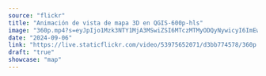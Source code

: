 ```yaml
---
source: "flickr"
title: "Animación de vista de mapa 3D en QGIS-600p-hls"
image: "360p.mp4?s=eyJpIjo1Mzk3NTY1MjA3MSwiZSI6MTczMTMyODQyNywicyI6ImEwNjNjN2ExN2EwMWZiYThmOWM5ZmQ4ZjZmNDhiOGRjZGE0ZjA3Y2IiLCJ2IjoxfQ.mp4"
date: "2024-09-06"
link: "https://live.staticflickr.com/video/53975652071/d3bb774578/360p.mp4?s=eyJpIjo1Mzk3NTY1MjA3MSwiZSI6MTczMTMyODQyNywicyI6ImEwNjNjN2ExN2EwMWZiYThmOWM5ZmQ4ZjZmNDhiOGRjZGE0ZjA3Y2IiLCJ2IjoxfQ"
draft: "true"
showcase: "map"
---
```

